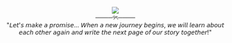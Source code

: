 <p align="center">
<img src="https://64.media.tumblr.com/1fd1f8ee95bc4df80c92e226a2ec37a7/cfc7979fe8dd6108-41/s400x600/5d9a12e9c0b41e82264e0a626c4ce81fc0ab1111.gifv"></br>
  ────୨ৎ────<br>
"𝘓𝘦𝘵'𝘴 𝘮𝘢𝘬𝘦 𝘢 𝘱𝘳𝘰𝘮𝘪𝘴𝘦... 𝘞𝘩𝘦𝘯 𝘢 𝘯𝘦𝘸 𝘫𝘰𝘶𝘳𝘯𝘦𝘺 𝘣𝘦𝘨𝘪𝘯𝘴, 𝘸𝘦 𝘸𝘪𝘭𝘭 𝘭𝘦𝘢𝘳𝘯 𝘢𝘣𝘰𝘶𝘵 𝘦𝘢𝘤𝘩 𝘰𝘵𝘩𝘦𝘳 𝘢𝘨𝘢𝘪𝘯 𝘢𝘯𝘥 𝘸𝘳𝘪𝘵𝘦 𝘵𝘩𝘦 𝘯𝘦𝘹𝘵 𝘱𝘢𝘨𝘦 𝘰𝘧 𝘰𝘶𝘳 𝘴𝘵𝘰𝘳𝘺 𝘵𝘰𝘨𝘦𝘵𝘩𝘦𝘳!"
